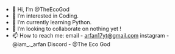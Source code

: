 - 👋 Hi, I’m @TheEcoGod
- 👀 I’m interested in Coding.
- 🌱 I’m currently learning Python.
- 💞️ I’m looking to collaborate on nothing yet !
- 📫 How to reach me: email - arfan17yt@gmail.com
                     instagram - @iam_._arfan
                     Discord - @The Eco God

<!---
TheEcoGod/TheEcoGod is a ✨ special ✨ repository because its `README.md` (this file) appears on your GitHub profile.
You can click the Preview link to take a look at your changes.
--->

